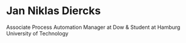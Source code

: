 # Jan Niklas Diercks

Associate Process Automation Manager at Dow & Student at Hamburg University of Technology